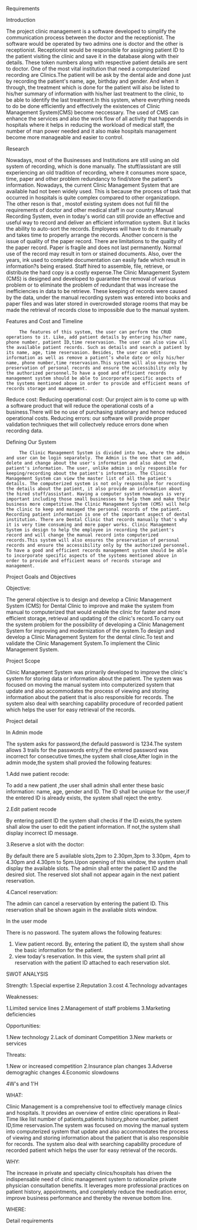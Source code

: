 Requirements

Introduction

The project clinic management is a software developed to simplify the communication process between the doctor and the receptionist. The software would be operated by two admins one is doctor and the other is receptionist. Receptionist would be responsible for assigning patient ID to the patient visiting the clinic and save it in the database along with their details. These token numbers along with respective patient details are sent to doctor.
One of the most vital institution that need a computerized recording are Clinics.The patient will be ask by the dental aide and done just by recording the patient's name, age, birthday and gender. And when it through, the treatment which is done for the patient will also be listed to his/her summary of information with his/her last treatment to the clinic, to be able to identify the last treatment.In this system, where everything needs to do be done efficiently and effectively the existences of Clinic Management System(CMS) become neccessary. The used of CMS can enhance the services and also the work flow of all activity that happends in hospitals where it helps in reducing the workload of medical staff, the number of man power needed and it also make hospitals management become more manageable and easier to control.

Research

Nowadays, most of the Businesses and Institutions are still using an old system of recording, which is done manually. The stuff/assistant are still experiencing an old tradition of recording, where it consumes more space, time, paper and other problem redundancy to find/store the patient's information.
Nowadays, the current Clinic Management System that are available had not been widely used. This is because the process of task that occurred in hospitals is quite complex compared to other organizatiopn. The other reson is that , mostof existing system does not full fill the requirements of doctor and other medical staff in our country.Manual Recording System, even in today's world can still provide an effective and useful way to record and deliver an efficient information system. But it lacks the ability to auto-sort the records. Employees will have to do it manually and takes time to properly arrange the records. Another concern is the issue of quality of the paper record. There are limitations to the quality of the paper record. Paper is fragile and does not last permanently. Normal use of the record may result in torn or stained documents. Also, over the years, ink used to complete documentation can easily fade which result in information?s being erased. Staff hired to assemble, file, retrieve, or distribute the hard copy is a costly expense.The Clinic Management System (CMS) is designed and developed to guarantee the removal of various problem or to eliminate the problem of redundant that was increase the inefficiencies in data to be retrieve. These keeping of records were caused by the data, under the manual recording system was entered into books and paper files and was later stored in overcrowded storage rooms that may be made the retrieval of records close to impossible due to the manual system.

Features and Cost and Timeline

         The features of this system, the user can perform the CRUD operations to it. Like, add patient details by entering his/her name, phone number, patient ID,time reservasion. The user can also view all the available patient records. Such as details and search a patient by its name, age, time reservasion. Besides, the user can edit information as well as remove a patient’s whole date or only his/her name, phone number,time reservasion.This system will also ensures the preservation of personal records and ensure the accessibility only by the authorized personnel.To have a good and efficient records management system should be able to incorporate specific aspects of the systems mentioned above in order to provide and efficient means of records storage and management.
         
Reduce cost:
Reducing operational cost: Our project aim is to come up with a software product that will reduce the operational costs of a business.There will be no use of purchasing stationary and hence reduced operational costs.
Reducing errors:
our software will provide proper validation techniques thet will collectvely reduce errors done when recording data.

         
Defining Our System
         
         The Clinic Management System is divided into two, where the admin and user can be login separately. The Admin is the one that can add, delete and change about the user's information and also about the patient's information. The user, unlike admin is only responsible for keeping/recording about the patient's information. The Clinic Management System can view the master list of all the patient's details. The computerized system is not only responsible for recording the details about the patient, it also provide an information about the hired stuff/assistant. Having a computer system nowadays is very important including those small businesses to help them and make their business more competitive.The Clinic Management System (CMS) will help the clinic to keep and managed the personal records of the patient. Recording patient information is one of the important aspect of dental institution. There are Dental Clinic that records manually that's why it is very time consuming and more paper works. Clinic Management System is design to help the employee in recording the patient's record and will change the manual record into computerized records.This system will also ensures the preservation of personal records and ensure the accessibility only by the authorized personnel. To have a good and efficient records management system should be able to incorporate specific aspects of the systems mentioned above in order to provide and efficient means of records storage and management.
         
Project Goals and Objectives
         
Objective:

The general objective is to design and develop a Clinic Management System (CMS) for Dental Clinic to improve and make the system from manual to computerized that would enable the clinic for faster and more efficient storage, retrieval and updating of the clinic's record.To carry out the system problem for the possibility of developing a Clinic Management System for improving and modernization of the system.To design and develop a Clinic Management System for the dental clinic.To test and validate the Clinic Management System.To implement the Clinic Management System.

Project Scope

Clinic Management System was primarily developed to improve the clinic's system for storing data or information about the patient.
The system was focused on moving the manual system into computerized system that update and also accommodates the process of viewing and storing information about the patient  that is also responsible for records. The system also deal with searching capability procedure of recorded patient which helps the user for easy retrieval of the records.

Project detail

In Admin mode

The system asks for password,the defauld password is 1234.The system allows 3 trails for the passwords entry,if the entered password was incorrect for consecutive times,the system shall close,After login in the admin mode,the system shall provied the following features:

1.Add nwe patient recode:

To add a new patient ,the user shall admin shall enter these basic information: name, age, gender and ID. The ID shall be unique for the user,if the entered ID is already exists, the system shall reject the entry.

2.Edit patient recode

By entering patient ID the system shall checks if the ID exists,the system shall alow the user to edit the patient information. If not,the system shall display incorrect ID message.

3.Reserve a slot with the doctor:

By default there are 5 available slots,2pm to 2.30pm,3pm to 3.30pm, 4pm to 4.30pm and 4.30pm to 5pm.Upon opening of this window, the system shall display the available slots. The admin shall enter the patient ID and the desired slot. The reserved slot shall not appear again in the next patient reservation.

4.Cancel reservation:

The admin can cancel a reservation by entering the patient ID. This reservation shall be shown again in the avaliable slots window.

In the user mode

There is no password. The syatem allows the following features:
1. View patient record.
By, entering the patient ID, the system shall show the basic information for the patient.
2. view today's reservation.
In this view, the system shall print all reservation with the patient ID attached to each reservation slot.

SWOT ANALYSIS

Strength:
1.Special expertise
2.Reputation
3.cost
4.Technology advantages

Weaknesses:

1.Limited service lines
2.Management of staff problems
3.Marketing deficiencies

Opportunities:

1.New technology
2.Lack of dominant Competition
3.New markets or services

Threats:

1.New or increased competition
2.Insurance plan changes
3.Adverse demograghic changes
4.Economic slowdowns

4W's and 1'H

WHAT:

Clinic Management is a comprehensive tool to effectively manage clinics and hospitals. It provides an overview of entire clinic operations in Real-Time like list number of patients,patients history,phone number, patient ID,time reservasion.The system was focused on moving the manual system into computerized system that update and also accommodates the process of viewing and storing information about the patient  that is also responsible for records. The system also deal with searching capability procedure of recorded patient which helps the user for easy retrieval of the records.

WHY:

The increase in private and specialty clinics/hospitals has driven the indispensable need of clinic management system to rationalize private physician consultation benefits. It leverages more professional practices on patient history, appointments, and completely reduce the medication error, improve business performance and thereby the revenue bottom line.

WHERE:



Detail requirements










         
         
         
